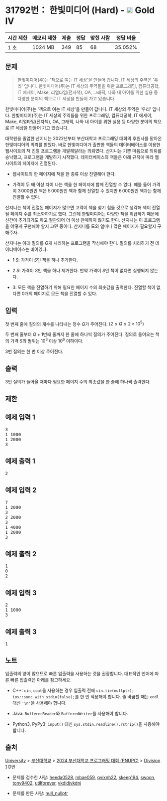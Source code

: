 # 31792번： 한빛미디어 (Hard) - <img src="https://static.solved.ac/tier_small/12.svg" style="height:20px" /> Gold IV



| 시간 제한 | 메모리 제한 | 제출 | 정답 | 맞힌 사람 | 정답 비율 |
| --- | --- | --- | --- | --- | --- |
| 1 초 | 1024 MB | 349 | 85 | 68 | 35.052% |
## 문제



> 한빛미디어(주)는 '책으로 여는 IT 세상'을 만들어 갑니다. IT 세상의 주역은 '우리' 입니다. 한빛미디어(주)는 IT 세상의 주역들을 위한 프로그래밍, 컴퓨터공학, IT 에세이, Make, 리얼타임(전자책), OA, 그래픽, 나와 내 아이를 위한 실용 등 다양한 분야의 책으로 IT 세상을 만들어 가고 있습니다.



한빛미디어(주)는 '책으로 여는 IT 세상'을 만들어 갑니다. IT 세상의 주역은 '우리' 입니다. 한빛미디어(주)는 IT 세상의 주역들을 위한 프로그래밍, 컴퓨터공학, IT 에세이, Make, 리얼타임(전자책), OA, 그래픽, 나와 내 아이를 위한 실용 등 다양한 분야의 책으로 IT 세상을 만들어 가고 있습니다.

대학원을 졸업한 산지니는 2022년부터 부산대학교 프로그래밍 대회의 후원사를 맡아온 한빛미디어의 의뢰를 받았다. 바로 한빛미디어가 출판한 책들의 데이터베이스를 이용한 웹사이트의 책 진열 프로그램을 개발해달라는 의뢰였다. 산지니는 기쁜 마음으로 의뢰를 승낙했고, 프로그램을 개발하기 시작했다. 데이터베이스의 책들은 아래 규칙에 따라 웹사이트의 페이지에 진열된다.

- 웹사이트의 한 페이지에 책을 한 종류 이상 진열해야 한다.

- 가격이 두 배 이상 차이 나는 책을 한 페이지에 함께 진열할 수 없다. 예를 들어 가격이 $3\,000$원인 책은 $5\,000$원인 책과 함께 진열할 수 있지만 $6\,000$원인 책과는 함께 진열할 수 없다.

산지니는 책이 진열된 페이지가 많으면 고객이 책을 찾기 힘들 것으로 생각해 책이 진열될 페이지 수를 최소화하기로 했다. 그런데 한빛미디어는 다양한 책을 취급하기 때문에 신간이 추가되기도 하고 절판되어 더 이상 판매하지 않기도 한다. 산지니는 이 프로그램을 어떻게 구현해야 할지 고민 중이다. 산지니를 도와 얼마나 많은 페이지가 필요할지 구해주자.

산지니는 아래 질의를 $Q$개 처리하는 프로그램을 작성해야 한다. 질의를 처리하기 전 데이터베이스는 비어있다.

- $1$ $S$: 가격이 $S$인 책을 하나 추가한다. 

- $2$ $S$: 가격이 $S$인 책을 하나 제거한다. 만약 가격이 $S$인 책이 없다면 실행되지 않는다.

- $3$: 모든 책을 진열하기 위해 필요한 페이지 수의 최솟값을 출력한다. 진열할 책이 없다면 $0$개의 페이지로 모든 책을 진열할 수 있다.

## 입력

첫 번째 줄에 질의의 개수를 나타내는 정수 $Q$가 주어진다. $(2 \leq Q \leq 2 \times 10^{5})$

두 번째 줄부터 $Q + 1$번째 줄까지 한 줄에 하나씩 질의가 주어진다. 질의로 들어오는 책의 가격 $S$의 범위는 $10^3$ 이상 $10^6$ 이하이다.

$3$번 질의는 한 번 이상 주어진다.

## 출력

$3$번 질의가 들어올 때마다 필요한 페이지 수의 최솟값을 한 줄에 하나씩 출력한다.

## 제한

## 예제 입력 1

<pre>3
1 1000
1 2000
3
</pre>
## 예제 출력 1

<pre>2
</pre>
## 예제 입력 2

<pre>7
1 2000
3
2 2000
3
1 4000
1 2000
3
</pre>
## 예제 출력 2

<pre>1
0
2
</pre>
## 예제 입력 3

<pre>2
1 1000
3
</pre>
## 예제 출력 3

<pre>1
</pre>
## 노트

입출력의 양이 많으므로 빠른 입출력을 사용하는 것을 권장합니다. 대표적인 언어에 따른 빠른 입출력은 아래를 참고하세요.

- C++: <code>cin</code>, <code>cout</code>을 사용하는 경우 입출력 전에 <code>cin.tie(nullptr); ios::sync_with_stdio(false);</code>를 한 번 적용해야 합니다. 줄 바꿈할 때는 <code>endl</code> 대신 <code>'\n'</code>을 사용해야 합니다.

- Java: <code>BufferedReader</code>와 <code>BufferedWriter</code>를 사용해야 합니다.

- Python3, PyPy3: <code>input()</code> 대신 <code>sys.stdin.readline().rstrip()</code>을 사용해야 합니다.

## 출처

[University](/category/5) > [부산대학교](/category/671) > [2024 부산대학교 프로그래밍 대회 (PNUPC)](/category/1032) > [Division 1](/category/detail/4202) D번

- 문제를 검수한 사람: [heeda0528](/user/heeda0528), [mbae059](/user/mbae059), [qvixnh22](/user/qvixnh22), [skeep194](/user/skeep194), [swoon](/user/swoon), [tony9402](/user/tony9402), [utilforever](/user/utilforever), [vkdldjvkdnj](/user/vkdldjvkdnj)

- 문제를 만든 사람: [null_nullptr](/user/null_nullptr)